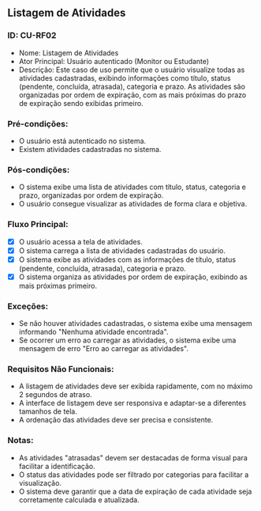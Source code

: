 ## Listagem de Atividades
### ID: CU-RF02
- Nome: Listagem de Atividades
- Ator Principal: Usuário autenticado (Monitor ou Estudante)
- Descrição: Este caso de uso permite que o usuário visualize todas as atividades cadastradas, exibindo informações como título, status (pendente, concluída, atrasada), categoria e prazo. As atividades são organizadas por ordem de expiração, com as mais próximas do prazo de expiração sendo exibidas primeiro.

### Pré-condições:
- O usuário está autenticado no sistema.
- Existem atividades cadastradas no sistema.

### Pós-condições:
- O sistema exibe uma lista de atividades com título, status, categoria e prazo, organizadas por ordem de expiração.
- O usuário consegue visualizar as atividades de forma clara e objetiva.

### Fluxo Principal:
- [x] O usuário acessa a tela de atividades.
- [x] O sistema carrega a lista de atividades cadastradas do usuário.
- [x] O sistema exibe as atividades com as informações de título, status (pendente, concluída, atrasada), categoria e prazo.
- [x] O sistema organiza as atividades por ordem de expiração, exibindo as mais próximas primeiro.

### Exceções:
- Se não houver atividades cadastradas, o sistema exibe uma mensagem informando "Nenhuma atividade encontrada".
- Se ocorrer um erro ao carregar as atividades, o sistema exibe uma mensagem de erro "Erro ao carregar as atividades".

### Requisitos Não Funcionais:
- A listagem de atividades deve ser exibida rapidamente, com no máximo 2 segundos de atraso.
- A interface de listagem deve ser responsiva e adaptar-se a diferentes tamanhos de tela.
- A ordenação das atividades deve ser precisa e consistente.

### Notas:
- As atividades "atrasadas" devem ser destacadas de forma visual para facilitar a identificação.
- O status das atividades pode ser filtrado por categorias para facilitar a visualização.
- O sistema deve garantir que a data de expiração de cada atividade seja corretamente calculada e atualizada.
